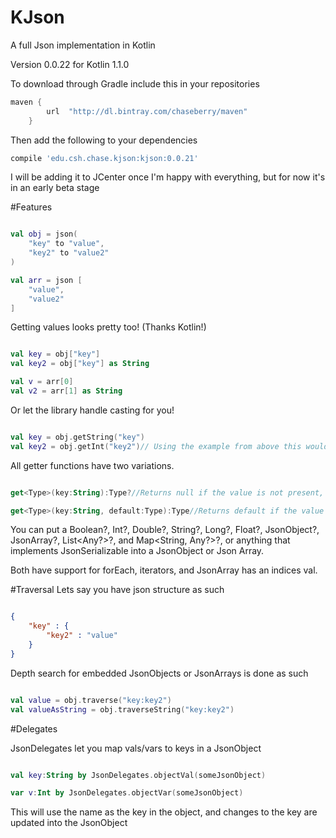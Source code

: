 # KJson
A full Json implementation in Kotlin

Version 0.0.22 for Kotlin 1.1.0

To download through Gradle include this in your repositories
```Groovy
maven {
        url  "http://dl.bintray.com/chaseberry/maven" 
    }
```

Then add the following to your dependencies
```Groovy
compile 'edu.csh.chase.kjson:kjson:0.0.21'
```

I will be adding it to JCenter once I'm happy with everything, but for now it's in an early beta stage

#Features



```Kotlin

val obj = json(
    "key" to "value",
    "key2" to "value2"
)

val arr = json [
    "value",
    "value2"
]

```

Getting values looks pretty too! (Thanks Kotlin!)

```Kotlin

val key = obj["key"]
val key2 = obj["key"] as String

val v = arr[0]
val v2 = arr[1] as String

```

Or let the library handle casting for you!

```Kotlin

val key = obj.getString("key")
val key2 = obj.getInt("key2")// Using the example from above this would return null as a String cannot be cast as an Int

```

All getter functions have two variations.

```Kotlin

get<Type>(key:String):Type?//Returns null if the value is not present, null, or cannot be cast to type

get<Type>(key:String, default:Type):Type//Returns default if the value is not present, null, or cannot be cast to type

```

You can put a Boolean?, Int?, Double?, String?, Long?, Float?, JsonObject?, JsonArray?, List<Any?>?, and Map<String, Any?>?, or anything that implements JsonSerializable into a JsonObject or Json Array.

Both have support for forEach, iterators, and JsonArray has an indices val.

#Traversal
Lets say you have json structure as such
```Json

{
    "key" : {
        "key2" : "value"
    }
}

```

Depth search for embedded JsonObjects or JsonArrays is done as such
```Kotlin

val value = obj.traverse("key:key2")
val valueAsString = obj.traverseString("key:key2")

```

#Delegates

JsonDelegates let you map vals/vars to keys in a JsonObject
```Kotlin

val key:String by JsonDelegates.objectVal(someJsonObject)

var v:Int by JsonDelegates.objectVar(someJsonObject)

```

This will use the name as the key in the object, and changes to the key are updated into the JsonObject
